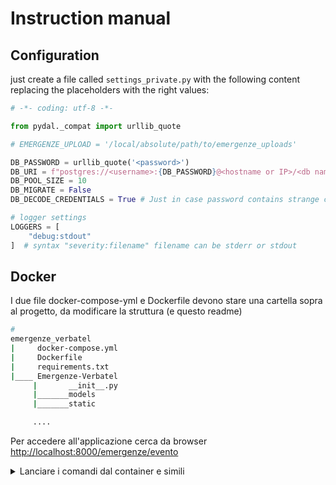 # Instruction manual

## Configuration

just create a file called `settings_private.py` with the following content replacing
the placeholders with the right values:

```py
# -*- coding: utf-8 -*-

from pydal._compat import urllib_quote

# EMERGENZE_UPLOAD = '/local/absolute/path/to/emergenze_uploads'

DB_PASSWORD = urllib_quote('<password>')
DB_URI = f"postgres://<username>:{DB_PASSWORD}@<hostname or IP>/<db name>"
DB_POOL_SIZE = 10
DB_MIGRATE = False
DB_DECODE_CREDENTIALS = True # Just in case password contains strange characters

# logger settings
LOGGERS = [
    "debug:stdout"
]  # syntax "severity:filename" filename can be stderr or stdout

```

## Docker

I due file docker-compose-yml e Dockerfile devono stare una cartella sopra al progetto, da modificare la struttura (e questo readme)

```bash
# 
emergenze_verbatel
|     docker-compose.yml
|     Dockerfile
|     requirements.txt
|____ Emergenze-Verbatel
     |       __init__.py
     |_______models
     |_______static

     ....

```

Per accedere all'applicazione cerca da browser <http://localhost:8000/emergenze/evento>

<details>
<summary>Lanciare i comandi dal container e simili</summary>

Per lanciare un comando da bash nel container

```bash
sudo docker exec <container_id/container_name> echo "I'm inside the container"
```

oppure

```bash
sudo docker exec -it <container_id/container_name> echo "I'm inside the container"
```

Per quanto riguarda listener.py, dopo essere entrati nel container eseguire il set up

```bash
py4web call apps emergenze.listener.setup
```

E mettere il servizio in ascolto

```bash
py4web call apps emergenze.listener.listen
```

A questo punto in maniera speditiva, una volta che il container è già attivo:

```bash
sudo docker exec -d <container_id/container_name> py4web call apps emergenze.listener.listen
```

Controllare comunque il docker-compose.
Per richiamare il listener senza entrare nel container ma in maniera interattiva (va bene accoppiato con pdb)

```bash
sudo docker exec -it 0be784c462d6 py4web call apps emergenze.listener.listen
```

si può testare il listner con una modifica al DB

```sql
INSERT INTO eventi.join_tipo_foc
(id_evento, id_tipo_foc, data_ora_inizio_foc, data_ora_fine_foc)
VALUES(110, 3, NOW(), NOW() + interval '1 hour');
```

</details>
